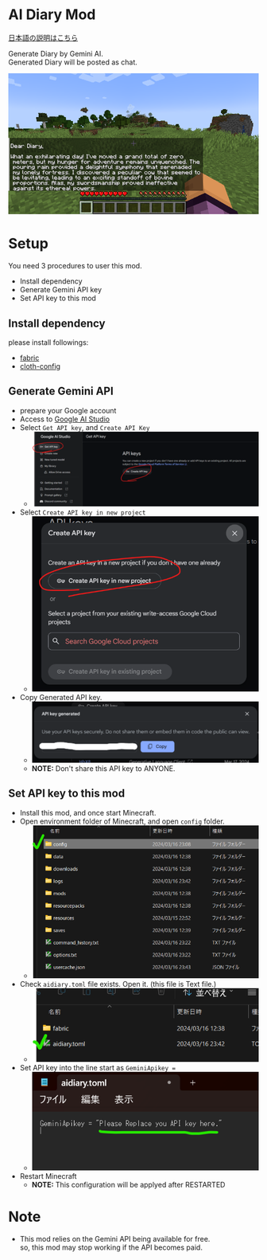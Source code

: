 # AI Diary Mod

[日本語の説明はこちら](./README.ja.md)

Generate Diary by Gemini AI.  
Generated Diary will be posted as chat.

![Play Screen](./images/screenshot.png)

# Setup

You need 3 procedures to user this mod. 
+ Install dependency
+ Generate Gemini API key
+ Set API key to this mod

## Install dependency

please install followings:

* [fabric](https://modrinth.com/mod/fabric-api)
* [cloth-config](https://modrinth.com/mod/cloth-config)

## Generate Gemini API 

* prepare your Google account
* Access to [Google AI Studio](https://aistudio.google.com/)
* Select `Get API key`, and `Create API Key`
  * ![Select API Key](./images/setup_01_select_get_api_key.png)
* Select `Create API key in new project`
  * ![Create API key](./images/setup_02_generate_api_key.png)
* Copy Generated API key.
  * ![save API Key](./images/setup_03_copy_api_key.png)
  * **NOTE:** Don't share this API key to ANYONE.

## Set API key to this mod

* Install this mod, and once start Minecraft.
* Open environment folder of Minecraft, and open `config` folder.
   * ![config location](./images/config_01_location.png)
* Check `aidiary.toml` file exists. Open it. (this file is Text file.)
  * ![the config file](./images/config_02_config_file.png)
* Set API key into the line start as `GeminiApikey = `
  * ![the config file](./images/config_03_replace_api_key.png)
* Restart Minecraft
  * **NOTE:** This configuration will be applyed after RESTARTED

# Note

* This mod relies on the Gemini API being available for free.  
  so, this mod may stop working if the API becomes paid.
